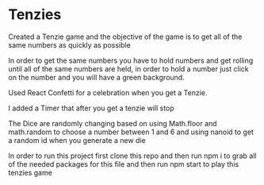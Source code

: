 # Tenzies

Created a Tenzie game and the objective of the game is to get all of the same numbers as quickly as possible

In order to get the same numbers you have to hold numbers and get rolling until all of the same numbers are held, in order to hold a number just click on the number and you will have a green background.

Used React Confetti for a celebration when you get a Tenzie.

I added a Timer that after you get a tenzie will stop

The Dice are randomly changing based on using Math.floor and math.random to choose a number between 1 and 6 and using nanoid to get a random id when you generate a new die

In order to run this project first clone this repo and then run npm i to grab all of the needed packages for this file and then run npm start to play this tenzies game
